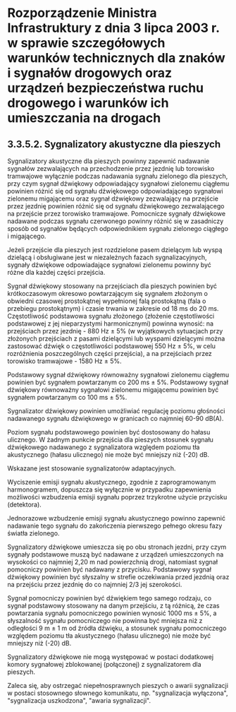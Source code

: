 # Rozporządzenie Ministra Infrastruktury z dnia 3 lipca 2003 r. w sprawie szczegółowych warunków technicznych dla znaków i sygnałów drogowych oraz urządzeń bezpieczeństwa ruchu drogowego i warunków ich umieszczania na drogach

## 3.3.5.2. Sygnalizatory akustyczne dla pieszych

Sygnalizatory akustyczne dla pieszych powinny zapewnić nadawanie sygnałów zezwalających na przechodzenie przez jezdnię lub torowisko tramwajowe wyłącznie podczas nadawania sygnału zielonego dla pieszych, przy czym sygnał dźwiękowy odpowiadający sygnałowi zielonemu ciągłemu powinien różnić się od sygnału dźwiękowego odpowiadającego sygnałowi zielonemu migającemu oraz sygnał dźwiękowy zezwalający na przejście przez jezdnię powinien różnić się od sygnału dźwiękowego zezwalającego na przejście przez torowisko tramwajowe.
Pomocnicze sygnały dźwiękowe nadawane podczas sygnału czerwonego powinny różnić się w zasadniczy sposób od sygnałów będących odpowiednikiem sygnału zielonego ciągłego i migającego.

Jeżeli przejście dla pieszych jest rozdzielone pasem dzielącym lub wyspą dzielącą i obsługiwane jest w niezależnych fazach sygnalizacyjnych, sygnały dźwiękowe odpowiadające sygnałowi zielonemu powinny być różne dla każdej części przejścia.

Sygnał dźwiękowy stosowany na przejściach dla pieszych powinien być krótkoczasowym okresowo powtarzającym się sygnałem złożonym o obwiedni czasowej prostokątnej wypełnionej falą prostokątną (fala o przebiegu prostokątnym) i czasie trwania w zakresie od 18 ms do 20 ms. Częstotliwość podstawowa sygnału złożonego (złożenie częstotliwości podstawowej z jej nieparzystymi harmonicznymi) powinna wynosić: na przejściach przez jezdnię - 880 Hz ± 5% (w wyjątkowych sytuacjach przy złożonych przejściach z pasami dzielącymi lub wyspami dzielącymi można zastosować dźwięk o częstotliwości podstawowej 550 Hz ± 5%, w celu rozróżnienia poszczególnych części przejścia), a na przejściach przez torowisko tramwajowe - 1580 Hz ± 5%.

Podstawowy sygnał dźwiękowy równoważny sygnałowi zielonemu ciągłemu powinien być sygnałem powtarzanym co 200 ms ± 5%. Podstawowy sygnał dźwiękowy równoważny sygnałowi zielonemu migającemu powinien być sygnałem powtarzanym co 100 ms ± 5%.

Sygnalizator dźwiękowy powinien umożliwiać regulację poziomu głośności nadawanego sygnału dźwiękowego w granicach co najmniej 60-90 dB(A).

Poziom sygnału podstawowego powinien być dostosowany do hałasu ulicznego. W żadnym punkcie przejścia dla pieszych stosunek sygnału dźwiękowego nadawanego z sygnalizatora względem poziomu tła akustycznego (hałasu ulicznego) nie może być mniejszy niż (-20) dB.

Wskazane jest stosowanie sygnalizatorów adaptacyjnych.

Wyciszenie emisji sygnału akustycznego, zgodnie z zaprogramowanym harmonogramem, dopuszcza się wyłącznie w przypadku zapewnienia możliwości wzbudzenia emisji sygnału poprzez trzykrotne użycie przycisku (detektora).

Jednorazowe wzbudzenie emisji sygnału akustycznego powinno zapewnić nadawanie tego sygnału do zakończenia pierwszego pełnego okresu fazy światła zielonego.

Sygnalizatory dźwiękowe umieszcza się po obu stronach jezdni, przy czym sygnały podstawowe muszą być nadawane z urządzeń umieszczonych na wysokości co najmniej 2,20 m nad powierzchnią drogi, natomiast sygnał pomocniczy powinien być nadawany z przycisku. Podstawowy sygnał dźwiękowy powinien być słyszalny w strefie oczekiwania przed jezdnią oraz na przejściu przez jezdnię do co najmniej 2/3 jej szerokości.

Sygnał pomocniczy powinien być dźwiękiem tego samego rodzaju, co sygnał podstawowy stosowany na danym przejściu, z tą różnicą, że czas powtarzania sygnału pomocniczego powinien wynosić 1000 ms ± 5%, a słyszalność sygnału pomocniczego nie powinna być mniejsza niż z odległości 9 m ± 1 m od źródła dźwięku, a stosunek sygnału pomocniczego względem poziomu tła akustycznego (hałasu ulicznego) nie może być mniejszy niż (-20) dB.

Sygnalizatory dźwiękowe nie mogą występować w postaci dodatkowej komory sygnałowej zblokowanej (połączonej) z sygnalizatorem dla pieszych.

Zaleca się, aby ostrzegać niepełnosprawnych pieszych o awarii sygnalizacji w postaci stosownego słownego komunikatu, np. "sygnalizacja wyłączona", "sygnalizacja uszkodzona", "awaria sygnalizacji".
